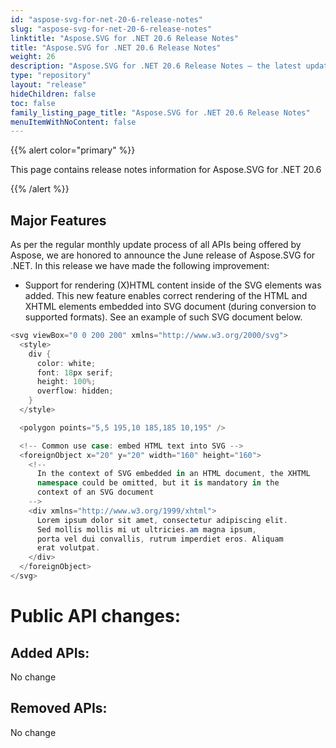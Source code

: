 ```yaml
---
id: "aspose-svg-for-net-20-6-release-notes"
slug: "aspose-svg-for-net-20-6-release-notes"
linktitle: "Aspose.SVG for .NET 20.6 Release Notes"
title: "Aspose.SVG for .NET 20.6 Release Notes"
weight: 26
description: "Aspose.SVG for .NET 20.6 Release Notes – the latest updates and fixes."
type: "repository"
layout: "release"
hideChildren: false
toc: false
family_listing_page_title: "Aspose.SVG for .NET 20.6 Release Notes"
menuItemWithNoContent: false
---
```


{{% alert color="primary" %}}

This page contains release notes information for Aspose.SVG for .NET 20.6

{{% /alert %}}
## **Major Features**
As per the regular monthly update process of all APIs being offered by Aspose, we are honored to announce the June release of Aspose.SVG for .NET.
In this release we have made the following improvement:
- Support for rendering (X)HTML content inside of the <foreignObject> SVG elements was added. This new feature enables correct rendering of the HTML and XHTML elements embedded into SVG document (during conversion to supported formats). See an example of such SVG document below.
```csharp
<svg viewBox="0 0 200 200" xmlns="http://www.w3.org/2000/svg">
  <style>
    div {
      color: white;
      font: 18px serif;
      height: 100%;
      overflow: hidden;
    }
  </style>

  <polygon points="5,5 195,10 185,185 10,195" />

  <!-- Common use case: embed HTML text into SVG -->
  <foreignObject x="20" y="20" width="160" height="160">
    <!--
      In the context of SVG embedded in an HTML document, the XHTML
      namespace could be omitted, but it is mandatory in the
      context of an SVG document
    -->
    <div xmlns="http://www.w3.org/1999/xhtml">
      Lorem ipsum dolor sit amet, consectetur adipiscing elit.
      Sed mollis mollis mi ut ultricies.am magna ipsum,
      porta vel dui convallis, rutrum imperdiet eros. Aliquam
      erat volutpat.
    </div>
  </foreignObject>
</svg>
```
# **Public API changes:**
## **Added APIs:**
No change

## **Removed APIs:**
No change
